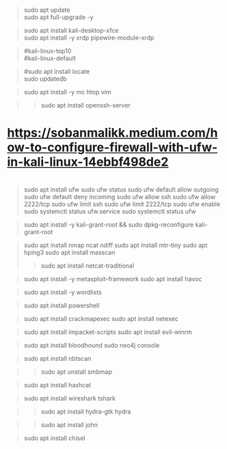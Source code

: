 > sudo apt update  
> sudo apt full-upgrade -y  

> sudo apt install kali-desktop-xfce  
> sudo apt install -y xrdp pipewire-module-xrdp  

> #kali-linux-top10  
> #kali-linux-default  


> #sudo apt install locate  
> sudo updatedb  



>sudo apt install -y mc htop  vim

>>sudo apt install openssh-server

# https://sobanmalikk.medium.com/how-to-configure-firewall-with-ufw-in-kali-linux-14ebbf498de2
#
>sudo apt install ufw
>sudo ufw status
>sudo ufw default allow outgoing
>sudo ufw default deny incoming
>sudo ufw allow ssh
>sudo ufw allow 2222/tcp
>sudo ufw limit ssh
>sudo ufw limit 2222/tcp
>sudo ufw enable
>sudo systemctl status ufw.service
>sudo systemctl status ufw

>sudo apt install -y kali-grant-root && sudo dpkg-reconfigure kali-grant-root

>sudo apt install nmap ncat ndiff 
>sudo apt install mtr-tiny
>sudo apt hping3
>sudo apt install masscan
>>sudo apt install netcat-traditional

>sudo apt install -y metasploit-framework
>sudo apt install havoc

>sudo apt install -y wordlists

>sudo apt install powershell

>sudo apt install crackmapexec
>sudo apt install netexec

>sudo apt install impacket-scripts
>sudo apt install evil-winrm

>sudo apt install bloodhound
>sudo neo4j console

>sudo apt install nbtscan 

>>sudo apt unstall smbmap

>sudo apt install hashcat

>sudo apt install wireshark tshark

>>sudo apt install hydra-gtk hydra

>>sudo apt install john

>sudo apt install chisel
